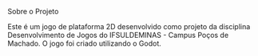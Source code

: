   Sobre o Projeto
  
  Este é um jogo de plataforma 2D desenvolvido como projeto da disciplina Desenvolvimento de Jogos do IFSULDEMINAS - Campus Poços de Machado. O jogo foi criado utilizando o Godot.
